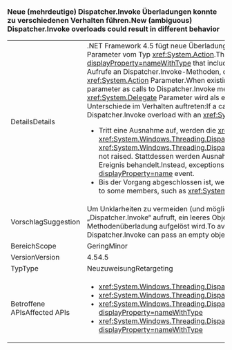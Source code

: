 ### <a name="new-ambiguous-dispatcherinvoke-overloads-could-result-in-different-behavior"></a><span data-ttu-id="30036-101">Neue (mehrdeutige) Dispatcher.Invoke Überladungen konnte zu verschiedenen Verhalten führen.</span><span class="sxs-lookup"><span data-stu-id="30036-101">New (ambiguous) Dispatcher.Invoke overloads could result in different behavior</span></span>

|   |   |
|---|---|
|<span data-ttu-id="30036-102">Details</span><span class="sxs-lookup"><span data-stu-id="30036-102">Details</span></span>|<span data-ttu-id="30036-103">.NET Framework 4.5 fügt neue Überladungen zum <xref:System.Windows.Threading.Dispatcher.Invoke%2A?displayProperty=nameWithType> , enthalten einen Parameter vom Typ <xref:System.Action>.</span><span class="sxs-lookup"><span data-stu-id="30036-103">The .NET Framework 4.5 adds new overloads to <xref:System.Windows.Threading.Dispatcher.Invoke%2A?displayProperty=nameWithType> that include a parameter of type <xref:System.Action>.</span></span> <span data-ttu-id="30036-104">Vorhandener Code neu kompiliert, lösen Compiler möglicherweise Aufrufe an Dispatcher.Invoke-Methoden, die über eine <xref:System.Delegate> Parameter als Aufrufe an Dispatcher.Invoke Methoden mit einem <xref:System.Action> Parameter.</span><span class="sxs-lookup"><span data-stu-id="30036-104">When existing code is recompiled, compilers may resolve calls to Dispatcher.Invoke methods that have a <xref:System.Delegate> parameter as calls to Dispatcher.Invoke methods with an <xref:System.Action> parameter.</span></span> <span data-ttu-id="30036-105">Ein Aufruf an eine Überladung Dispatcher.Invoke mit einer <xref:System.Delegate> Parameter wird als ein Aufruf an eine Überladung Dispatcher.Invoke mit aufgelöst ein <xref:System.Action> Parameter, die folgenden Unterschiede im Verhalten auftreten:</span><span class="sxs-lookup"><span data-stu-id="30036-105">If a call to a Dispatcher.Invoke overload with a  <xref:System.Delegate> parameter is resolved as a call to a Dispatcher.Invoke overload with an <xref:System.Action> parameter, the following differences in behavior may occur:</span></span><ul><li><span data-ttu-id="30036-106">Tritt eine Ausnahme auf, werden die <xref:System.Windows.Threading.Dispatcher.UnhandledExceptionFilter>- und <xref:System.Windows.Threading.Dispatcher.UnhandledException>-Ereignisse nicht ausgelöst.</span><span class="sxs-lookup"><span data-stu-id="30036-106">If an exception occurs, the <xref:System.Windows.Threading.Dispatcher.UnhandledExceptionFilter> and <xref:System.Windows.Threading.Dispatcher.UnhandledException> events are not raised.</span></span> <span data-ttu-id="30036-107">Stattdessen werden Ausnahmen durch das <xref:System.Threading.Tasks.TaskScheduler.UnobservedTaskException?displayProperty=name>-Ereignis behandelt.</span><span class="sxs-lookup"><span data-stu-id="30036-107">Instead, exceptions are handled by the <xref:System.Threading.Tasks.TaskScheduler.UnobservedTaskException?displayProperty=name> event.</span></span></li><li><span data-ttu-id="30036-108">Bis der Vorgang abgeschlossen ist, werden Aufrufe an einige Member, z. B. <xref:System.Windows.Threading.DispatcherOperation.Result>, blockiert.</span><span class="sxs-lookup"><span data-stu-id="30036-108">Calls to some members, such as <xref:System.Windows.Threading.DispatcherOperation.Result>, block until the operation has completed.</span></span></li></ul>|
|<span data-ttu-id="30036-109">Vorschlag</span><span class="sxs-lookup"><span data-stu-id="30036-109">Suggestion</span></span>|<span data-ttu-id="30036-110">Um Unklarheiten zu vermeiden (und mögliche Abweichungen bei der Ausnahmebehandlung oder bei blockierendem Verhalten), kann Code, der „Dispatcher.Invoke“ aufruft, ein leeres Objekt [] als zweiten Parameter an den Invoke-Aufruf übergeben, um sicherzustellen, dass nach der .NET 4.0-Methodenüberladung aufgelöst wird.</span><span class="sxs-lookup"><span data-stu-id="30036-110">To avoid ambiguity (and potential differences in exception handling or blocking behaviors), code calling Dispatcher.Invoke can pass an empty object[] as a second parameter to the Invoke call to be sure of resolving to the .NET 4.0 method overload.</span></span>|
|<span data-ttu-id="30036-111">Bereich</span><span class="sxs-lookup"><span data-stu-id="30036-111">Scope</span></span>|<span data-ttu-id="30036-112">Gering</span><span class="sxs-lookup"><span data-stu-id="30036-112">Minor</span></span>|
|<span data-ttu-id="30036-113">Version</span><span class="sxs-lookup"><span data-stu-id="30036-113">Version</span></span>|<span data-ttu-id="30036-114">4.5</span><span class="sxs-lookup"><span data-stu-id="30036-114">4.5</span></span>|
|<span data-ttu-id="30036-115">Typ</span><span class="sxs-lookup"><span data-stu-id="30036-115">Type</span></span>|<span data-ttu-id="30036-116">Neuzuweisung</span><span class="sxs-lookup"><span data-stu-id="30036-116">Retargeting</span></span>|
|<span data-ttu-id="30036-117">Betroffene APIs</span><span class="sxs-lookup"><span data-stu-id="30036-117">Affected APIs</span></span>|<ul><li><xref:System.Windows.Threading.Dispatcher.Invoke(System.Delegate,System.Object[])?displayProperty=nameWithType></li><li><xref:System.Windows.Threading.Dispatcher.Invoke(System.Delegate,System.TimeSpan,System.Object[])?displayProperty=nameWithType></li><li><xref:System.Windows.Threading.Dispatcher.Invoke(System.Delegate,System.TimeSpan,System.Windows.Threading.DispatcherPriority,System.Object[])?displayProperty=nameWithType></li><li><xref:System.Windows.Threading.Dispatcher.Invoke(System.Delegate,System.Windows.Threading.DispatcherPriority,System.Object[])?displayProperty=nameWithType></li></ul>|

